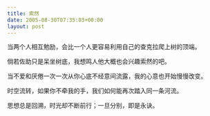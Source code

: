 ```yaml
---
title: 索然
date: 2005-08-30T07:35:03+00:00
layout: post
---
```

当两个人相互勉励，会比一个人更容易利用自己的查克拉爬上树的顶端。

倘若佐助只是呆坐树底，我想鸣人他大概也会兴趣索然的吧。

当不爱和厌倦一次一次从你心底不经意间流露，我的心意也开始慢慢改变。

时空流转，如果你不牵我的手，我们如何能再次踏入同一条河流。

思想总是回溯，时光却不断前行；一旦分别，即是永诀。
